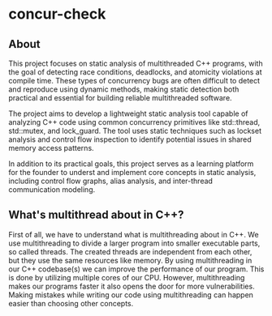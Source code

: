 # concur-check

## About
This project focuses on static analysis of multithreaded C++ programs, with the goal of detecting race conditions, deadlocks, and atomicity violations at compile time. These types of concurrency bugs are often difficult to detect and reproduce using dynamic methods, making static detection both practical and essential for building reliable multithreaded software.

The project aims to develop a lightweight static analysis tool capable of analyzing C++ code using common concurrency primitives like std::thread, std::mutex, and lock_guard. The tool uses static techniques such as lockset analysis and control flow inspection to identify potential issues in shared memory access patterns.

In addition to its practical goals, this project serves as a learning platform for the founder to underst and implement core concepts in static analysis, including control flow graphs, alias analysis, and inter-thread communication modeling.

## What's multithread about in C++?

First of all, we have to understand what is multithreading about in C++. We use multithreading to divide a larger program into smaller executable parts, so called threads. The created threads are independent from each other, but they use the same resources like memory. By using multithreading in our C++ codebase(s) we can improve the performance of our program. This is done by utilizing multiple cores of our CPU. However, multithreading makes our programs faster it also opens the door for more vulnerabilities. Making mistakes while writing our code using multithreading can happen easier than choosing other concepts.
